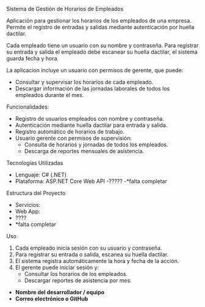 Sistema de Gestión de Horarios de Empleados

Aplicación para gestionar los horarios de los empleados de una empresa. Permite el registro de entradas y salidas mediante autenticación por huella dactilar.  

Cada empleado tiene un usuario con su nombre y contraseña. Para registrar su entrada y salida el empleado debe escanear su huella dactilar, el sistema guarda fecha y hora.  

La aplicacion incluye un usuario con permisos de gerente, que puede:  
- Consultar y supervisar los horarios de cada empleado.  
- Descargar información de las jornadas laborales de todos los empleados durante el mes.  



Funcionalidades:
- Registro de usuarios empleados con nombre y contraseña.
- Autenticación mediante huella dactilar para entrada y salida.
- Registro automático de horarios de trabajo.
- Usuario gerente con permisos de supervisión:
  - Consulta de horarios y jornadas de todos los empleados.
  - Descarga de reportes mensuales de asistencia.




Tecnologías Utilizadas
- Lenguaje: C# (.NET)
- Plataforma: ASP.NET Core Web API 
-?????
-*falta completar



Estructura del Proyecto
- Servicios:
- Web App:
- ????
- *falta completar



 Uso
1. Cada empleado inicia sesión con su usuario y contraseña.
2. Para registrar su entrada o salida, escanea su huella dactilar.
3. El sistema registra automáticamente la hora y fecha de la acción.
4. El gerente puede iniciar sesión  y:
   - Consultar los horarios de los empleados.
   - Descargar reportes de asistencia por mes.


- **Nombre del desarrollador / equipo**  
- **Correo electrónico o GitHub**
